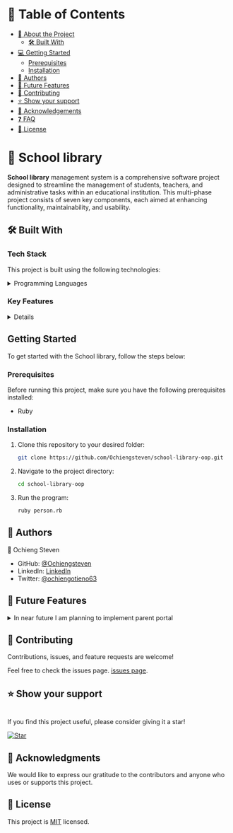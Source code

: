
# 📗 Table of Contents

- [📖 About the Project](#about-project)
  - [🛠 Built With](#built-with)
- [💻 Getting Started](#getting-started)
  - [Prerequisites](#prerequisites)
  - [Installation](#installation)
- [👥 Authors](#authors)
- [🔭 Future Features](#future-features)
- [🤝 Contributing](#contributing)
- [⭐️ Show your support](#support)
- [🙏 Acknowledgements](#acknowledgements)
- [❓ FAQ](#faq)
- [📝 License](#license)

<!-- PROJECT DESCRIPTION -->

# 📖 School library <a name="about-project"></a>

**School library** management system is a comprehensive software project designed to streamline the management of students, teachers, and administrative tasks within an educational institution. This multi-phase project consists of seven key components, each aimed at enhancing functionality, maintainability, and usability.

## 🛠 Built With <a name="built-with"></a>

### Tech Stack

This project is built using the following technologies:

<details>
<summary>Programming Languages</summary>
  <ul>
    <li>Ruby</li>
  </ul>
</details>

### Key Features <a name="key-features"></a>

<details>
  <ul>
    <li>Creation and management of student and teacher profiles.</li>
    <li>Authentication and authorization to restrict access to authorized users.</li>
  </ul>
</details>


<!-- GETTING STARTED -->

## Getting Started <a name="getting-started"></a>

To get started with the School library, follow the steps below:

### Prerequisites

Before running this project, make sure you have the following prerequisites installed:

- Ruby

### Installation <a name="installation"></a>

1. Clone this repository to your desired folder:

   ```sh
   git clone https://github.com/Ochiengsteven/school-library-oop.git

2. Navigate to the project directory:

    ```sh
    cd school-library-oop
3. Run the program:
    ```sh
    ruby person.rb
<!-- AUTHORS -->

## 👥 Authors <a name="authors"></a>
👤 Ochieng Steven

- GitHub: [@Ochiengsteven](https://github.com/Ochiengsteven)
- LinkedIn: [LinkedIn](https://www.linkedin.com/in/steven-ochieng-a43125179/)
- Twitter: [@ochiengotieno63](https://twitter.com/legringo_madd)

## 🔭 Future Features <a name="future-features"></a>

<details>
<summary>In near future I am planning to implement parent portal</summary>
  <ul>
    <li>set up associations between classes and objects.</li>
    <li>add basic UI.</li>
  </ul>
</details>

<!-- CONTRIBUTING -->
## 🤝 Contributing <a name="contributing"></a>

Contributions, issues, and feature requests are welcome!

Feel free to check the issues page.
[issues page](https://github.com/Ochiengsteven/school-library/issues).

## ⭐️ Show your support <a name="support"></a>
<br>
If you find this project useful, please consider giving it a star!

[![Star](https://img.shields.io/github/stars/agneta1991/school_library?style=social)](https://github.com/Ochiengsteven/school-library)


<!-- ACKNOWLEDGEMENTS -->
## 🙏 Acknowledgments <a name="acknowledgements"></a>
We would like to express our gratitude to the contributors and anyone who uses or supports this project.

<!-- LICENSE -->
## 📝 License <a name="license"></a>
This project is [MIT](./LICENSE.md) licensed.